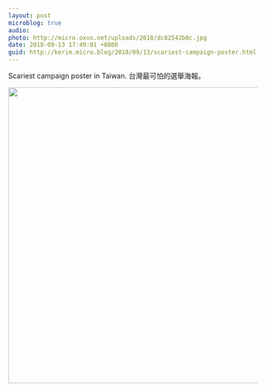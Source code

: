 ```yaml
---
layout: post
microblog: true
audio: 
photo: http://micro.oxus.net/uploads/2018/dc82542b8c.jpg
date: 2018-09-13 17:49:01 +0800
guid: http://kerim.micro.blog/2018/09/13/scariest-campaign-poster.html
---
```

Scariest campaign poster in Taiwan. 台灣最可怕的選舉海報。

<img src="http://micro.oxus.net/uploads/2018/dc82542b8c.jpg" width="600" height="598" />

